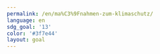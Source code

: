 ```yaml
---
permalink: /en/ma%C3%9Fnahmen-zum-klimaschutz/
language: en
sdg_goal: '13'
color: '#3f7e44'
layout: goal
---
```


